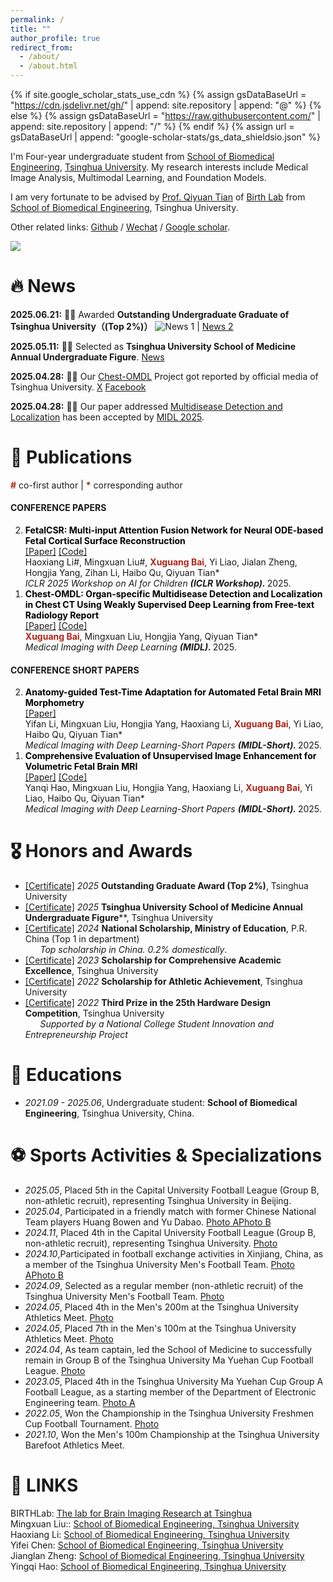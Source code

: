 ```yaml
---
permalink: /
title: ""
author_profile: true
redirect_from: 
  - /about/
  - /about.html
---
```


{% if site.google_scholar_stats_use_cdn %}
{% assign gsDataBaseUrl = "https://cdn.jsdelivr.net/gh/" | append: site.repository | append: "@" %}
{% else %}
{% assign gsDataBaseUrl = "https://raw.githubusercontent.com/" | append: site.repository | append: "/" %}
{% endif %}
{% assign url = gsDataBaseUrl | append: "google-scholar-stats/gs_data_shieldsio.json" %}

<span class='anchor' id='about-me'></span>

I'm Four-year undergraduate student from [School of Biomedical Engineering](https://www.med.tsinghua.edu.cn/en/), [Tsinghua University](https://www.tsinghua.edu.cn/). My research interests include Medical Image Analysis, Multimodal Learning, and Foundation Models.

I am very fortunate to be advised by [Prof. Qiyuan Tian](https://www.med.tsinghua.edu.cn/info/1143/2126.htm) of [Birth Lab](https://birthlab.github.io/) from [School of Biomedical Engineering](https://bme.tsinghua.edu.cn/index.htm), Tsinghua University. 

Other related links: [Github](https://github.com/JasonW375) / [Wechat](../images/wechat.jpg) / [Google scholar](https://scholar.google.com/citations?user=n9lAi4cAAAAJ).

<a href='https://scholar.google.com.hk/citations?hl=zh-CN&user=n9lAi4cAAAAJ'><img src="https://img.shields.io/endpoint?url={{ url | url_encode }}&logo=Google%20Scholar&labelColor=f6f6f6&color=9cf&style=flat&label=citations"></a>

# 🔥 News
**2025.06.21:** 🌟🌟 Awarded **Outstanding Undergraduate Graduate of Tsinghua University（(Top 2%)）** ![News 1](https://mp.weixin.qq.com/s/gRv7w17NJLcrCjEdPloFDg) | [News 2](https://mp.weixin.qq.com/s/NN7nEb1bkVdsl06YXWUePw)

**2025.05.11:** 🌟🌟 Selected as **Tsinghua University School of Medicine Annual Undergraduate Figure**. [News](https://mp.weixin.qq.com/s/kkYmXmvPJEN1xpuxjKlxrw)

**2025.04.28:** 🌟🌟 Our [Chest-OMDL](https://openreview.net/forum?id=ns6nq592HX#discussion) Project got reported by official media of Tsinghua University. [X](https://x.com/Tsinghua_Uni/status/1916809961021100041) [Facebook](https://www.facebook.com/share/p/1BmmJHNuxG)

**2025.04.28:** 🌟🌟 Our paper addressed [Multidisease Detection and Localization](https://openreview.net/forum?id=ns6nq592HX#discussion) has been accepted by [MIDL 2025](https://2025.midl.io/).

# 📝 Publications 
<span style="color:#b02418; font-weight:bold;">#</span> co-first author | <span style="color:#b02418; font-weight:bold;">*</span> corresponding author <br> 

#### CONFERENCE PAPERS
<ol reversed>
  <li id="CP-Pub2"> 
    <span style="color:#000000; font-weight:bold;">FetalCSR: Multi-input Attention Fusion Network for Neural ODE-based Fetal Cortical Surface Reconstruction</span> <br>
    <a href="https://openreview.net/forum?id=Ra0xioC3He">[Paper]</a> <a href="https://github.com/lhx-lhx-lhx/FetalCSR">[Code]</a> <br> 
    Haoxiang Li#, Mingxuan Liu#, <span style="color:#b02418; font-weight:bold;">Xuguang Bai</span>, Yi Liao, Jialan Zheng, Hongjia Yang, Zihan Li, Haibo Qu, Qiyuan Tian* <br>
    <i>ICLR 2025 Workshop on AI for Children <strong>(ICLR Workshop). </strong></i> 2025.
  </li>

  <li id="CP-Pub1"> 
    <span style="color:#000000; font-weight:bold;">Chest-OMDL: Organ-specific Multidisease Detection and Localization in Chest CT Using Weakly Supervised Deep Learning from Free-text Radiology Report</span> <br>
    <a href="https://openreview.net/forum?id=ns6nq592HX&referrer=%5Bthe%20profile%20of%20Yifei%20Chen%5D(%2Fprofile%3Fid%3D~Yifei_Chen18">[Paper]</a> <a href="https://github.com/JasonW375/Chest-OMDL">[Code]</a> <br> 
    <span style="color:#b02418; font-weight:bold;">Xuguang Bai</span>, Mingxuan Liu, Hongjia Yang, Qiyuan Tian* <br>
    <i>Medical Imaging with Deep Learning <strong>(MIDL). </strong></i> 2025.
  </li>
</ol>

#### CONFERENCE SHORT PAPERS
<ol reversed>
  <li id="CP-Short-Pub2"> 
    <span style="color:#000000; font-weight:bold;">Anatomy-guided Test-Time Adaptation for Automated Fetal Brain MRI Morphometry</span> <br>
    <a href="https://openreview.net/forum?id=iLBipDelQu">[Paper]</a> <br> 
    Yifan Li, Mingxuan Liu, Hongjia Yang, Haoxiang Li, <span style="color:#b02418; font-weight:bold;">Xuguang Bai</span>, Yi Liao, Haibo Qu, Qiyuan Tian* <br>
    <i>Medical Imaging with Deep Learning-Short Papers <strong>(MIDL-Short). </strong></i> 2025.
  </li>

  <li id="CP-Short-Pub1"> 
    <span style="color:#000000; font-weight:bold;">Comprehensive Evaluation of Unsupervised Image Enhancement for Volumetric Fetal Brain MRI</span> <br>
    <a href="https://openreview.net/forum?id=RY54DHewSk">[Paper]</a> <a href="https://github.com/yingqihao2022/FetalBrainEnhancement">[Code]</a> <br> 
    Yanqi Hao, Mingxuan Liu, Hongjia Yang, Haoxiang Li, <span style="color:#b02418; font-weight:bold;">Xuguang Bai</span>, Yi Liao, Haibo Qu, Qiyuan Tian* <br>
    <i>Medical Imaging with Deep Learning-Short Papers <strong>(MIDL-Short). </strong></i> 2025.
  </li>
</ol>



# 🎖 Honors and Awards
- [[Certificate]](https://github.com/JasonW375/JasonW375.github.io/blob/main/images/tsinghua_graduate.jpg) *2025* **Outstanding Graduate Award (Top 2%)**, Tsinghua University
- [[Certificate]](https://github.com/JasonW375/JasonW375.github.io/blob/main/images/medical_figure.jpg) *2025* **Tsinghua University School of Medicine Annual Undergraduate Figure****, Tsinghua University
- [[Certificate]](https://github.com/JasonW375/JasonW375.github.io/blob/main/images/national_scholarship.jpg) *2024* **National Scholarship, Ministry of Education**, P.R. China (Top 1 in department) <br /> &nbsp; &nbsp; &nbsp; *Top scholarship in China. 0.2% domestically*.
- [[Certificate]]() *2023* **Scholarship for Comprehensive Academic Excellence**, Tsinghua University 
- [[Certificate]](https://github.com/JasonW375/JasonW375.github.io/blob/main/images/Athletic_Achievement.jpg) *2022* **Scholarship for Athletic Achievement**, Tsinghua University 
- [[Certificate]](https://github.com/JasonW375/JasonW375.github.io/blob/main/images/hardware.jpg) *2022* **Third Prize in the 25th Hardware Design Competition**, Tsinghua University <br /> &nbsp; &nbsp; &nbsp; *Supported by a National College Student Innovation and Entrepreneurship Project*

# 📖 Educations
- *2021.09 - 2025.06*, Undergraduate student: **School of Biomedical Engineering**, Tsinghua University, China. 
  
# ⚽️ Sports Activities & Specializations
- *2025.05*, Placed 5th in the Capital University Football League (Group B, non-athletic recruit), representing Tsinghua University in Beijing.
- *2025.04*, Participated in a friendly match with former Chinese National Team players Huang Bowen and Yu Dabao. [Photo A](https://github.com/JasonW375/JasonW375.github.io/blob/main/images/national_team.jpg)[Photo B](https://github.com/JasonW375/JasonW375.github.io/blob/main/images/with_hbw.jpg)
- *2024.11*, Placed 4th in the Capital University Football League (Group B, non-athletic recruit), representing Tsinghua University. [Photo](https://github.com/JasonW375/JasonW375.github.io/blob/main/images/beijing_match.jpg)
- *2024.10*,Participated in football exchange activities in Xinjiang, China, as a member of the Tsinghua University Men's Football Team. [Photo A](https://github.com/JasonW375/JasonW375.github.io/blob/main/images/xinjiang_team.jpg)[Photo B](https://github.com/JasonW375/JasonW375.github.io/blob/main/images/xinjiang_personal.jpg)
- *2024.09*, Selected as a regular member (non-athletic recruit) of the Tsinghua University Men's Football Team. [Photo](https://github.com/JasonW375/JasonW375.github.io/blob/main/images/school_team.jpg)
- *2024.05*, Placed 4th in the Men's 200m at the Tsinghua University Athletics Meet. [Photo](https://github.com/JasonW375/JasonW375.github.io/blob/main/images/200m.jpg)
- *2024.05*, Placed 7th in the Men's 100m at the Tsinghua University Athletics Meet. [Photo](https://github.com/JasonW375/JasonW375.github.io/blob/main/images/100m.jpg)
- *2024.04*, As team captain, led the School of Medicine to successfully remain in Group B of the Tsinghua University Ma Yuehan Cup Football League. [Photo](https://github.com/JasonW375/JasonW375.github.io/blob/main/images/medical_team.jpg)
- *2023.05*, Placed 4th in the Tsinghua University Ma Yuehan Cup Group A Football League, as a starting member of the Department of Electronic Engineering team. [Photo A](https://github.com/JasonW375/JasonW375.github.io/blob/main/images/ee_team.jpg) 
- *2022.05*, Won the Championship in the Tsinghua University Freshmen Cup Football Tournament. [Photo](https://github.com/JasonW375/JasonW375.github.io/blob/main/images/champion_freshman_cup.jpg)
- *2021.10*, Won the Men's 100m Championship at the Tsinghua University Barefoot Athletics Meet. 

# 🔗 LINKS
BIRTHLab: [The lab for Brain Imaging Research at Tsinghua](https://birthlab.github.io/)<br>Mingxuan Liu:: [School of Biomedical Engineering, Tsinghua University](https://arktis2022.github.io/)<br>Haoxiang Li: [School of Biomedical Engineering, Tsinghua University](https://lihaoxiang-20.github.io/)<br>Yifei Chen: [School of Biomedical Engineering, Tsinghua University](https://justlfc03.github.io/)<br>Jianglan Zheng: [School of Biomedical Engineering, Tsinghua University](https://zjl21.github.io/)<br>Yingqi Hao: [School of Biomedical Engineering, Tsinghua University](https://yingqihao2022.github.io/)
